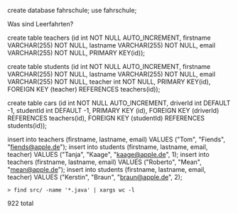 create database fahrschule;
use fahrschule;


Was sind Leerfahrten?

create table teachers (id int NOT NULL AUTO_INCREMENT, firstname VARCHAR(255) NOT NULL, 
lastname VARCHAR(255) NOT NULL, email VARCHAR(255) NOT NULL, PRIMARY KEY(id));

create table students (id int NOT NULL AUTO_INCREMENT,
firstname VARCHAR(255) NOT NULL, lastname VARCHAR(255) NOT NULL,
email VARCHAR(255) NOT NULL, teacher int NOT NULL, PRIMARY KEY(id),
FOREIGN KEY (teacher) REFERENCES teachers(id));

create table cars (id int NOT NULL AUTO_INCREMENT, driverId int DEFAULT -1, studentId int DEFAULT -1,
                    PRIMARY KEY (id), 
                    FOREIGN KEY (driverId) REFERENCES teachers(id),
                    FOREIGN KEY (studentId) REFERENCES students(id));         


insert into teachers (firstname, lastname, email) VALUES ("Tom", "Fiends", "fiends@apple.de");
insert into students (firstname, lastname, email, teacher) VALUES ("Tanja", "Kaage", "kaage@apple.de", 1);
insert into teachers (firstname, lastname, email) VALUES ("Roberto", "Mean", "mean@apple.de");
insert into students (firstname, lastname, email, teacher) VALUES ("Kerstin", "Braun", "braun@apple.de", 2);                    
                    
                    
```
> find src/ -name '*.java' | xargs wc -l
```

922 total

